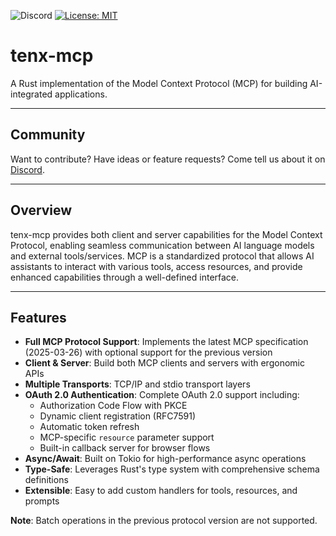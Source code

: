 ![Discord](https://img.shields.io/discord/1381424110831145070?style=flat-square&logo=rust&link=https%3A%2F%2Fdiscord.gg%2FfHmRmuBDxF)
[![License: MIT](https://img.shields.io/badge/License-MIT-yellow.svg)](https://opensource.org/licenses/MIT)

# tenx-mcp

A Rust implementation of the Model Context Protocol (MCP) for building AI-integrated applications.

--- 

## Community

Want to contribute? Have ideas or feature requests? Come tell us about it on
[Discord](https://discord.gg/fHmRmuBDxF). 

---

## Overview

tenx-mcp provides both client and server capabilities for the Model Context
Protocol, enabling seamless communication between AI language models and
external tools/services. MCP is a standardized protocol that allows AI
assistants to interact with various tools, access resources, and provide
enhanced capabilities through a well-defined interface.

---

## Features

- **Full MCP Protocol Support**: Implements the latest MCP specification
  (2025-03-26) with optional support for the previous version
- **Client & Server**: Build both MCP clients and servers with ergonomic APIs
- **Multiple Transports**: TCP/IP and stdio transport layers
- **OAuth 2.0 Authentication**: Complete OAuth 2.0 support including:
  - Authorization Code Flow with PKCE
  - Dynamic client registration (RFC7591)
  - Automatic token refresh
  - MCP-specific `resource` parameter support
  - Built-in callback server for browser flows
- **Async/Await**: Built on Tokio for high-performance async operations
- **Type-Safe**: Leverages Rust's type system with comprehensive schema
  definitions
- **Extensible**: Easy to add custom handlers for tools, resources, and prompts

**Note**: Batch operations in the previous protocol version are not supported.

